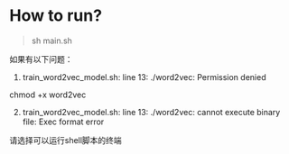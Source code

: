 # How to run?

> sh main.sh

如果有以下问题：

1. train_word2vec_model.sh: line 13: ./word2vec: Permission denied

chmod +x word2vec

2. train_word2vec_model.sh: line 13: ./word2vec: cannot execute binary file: Exec format error

请选择可以运行shell脚本的终端